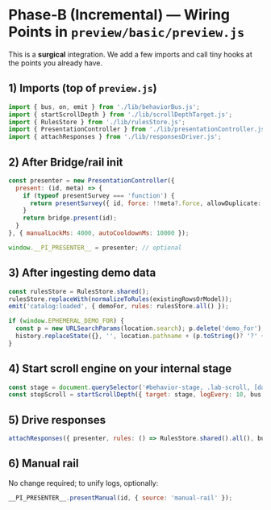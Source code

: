 # Phase‑B (Incremental) — Wiring Points in `preview/basic/preview.js`

This is a **surgical** integration. We add a few imports and call tiny hooks at the points you already have.

## 1) Imports (top of `preview.js`)
```js
import { bus, on, emit } from './lib/behaviorBus.js';
import { startScrollDepth } from './lib/scrollDepthTarget.js';
import { RulesStore } from './lib/rulesStore.js';
import { PresentationController } from './lib/presentationController.js';
import { attachResponses } from './lib/responsesDriver.js';
```

## 2) After Bridge/rail init
```js
const presenter = new PresentationController({
  present: (id, meta) => {
    if (typeof presentSurvey === 'function') {
      return presentSurvey({ id, force: !!meta?.force, allowDuplicate: !!meta?.allowDuplicate, source: meta?.source || 'auto' });
    }
    return bridge.present(id);
  }
}, { manualLockMs: 4000, autoCooldownMs: 10000 });

window.__PI_PRESENTER__ = presenter; // optional
```

## 3) After ingesting demo data
```js
const rulesStore = RulesStore.shared();
rulesStore.replaceWith(normalizeToRules(existingRowsOrModel));
emit('catalog:loaded', { demoFor, rules: rulesStore.all() });

if (window.EPHEMERAL_DEMO_FOR) {
  const p = new URLSearchParams(location.search); p.delete('demo_for');
  history.replaceState({}, '', location.pathname + (p.toString()? '?' + p : '') + location.hash);
}
```

## 4) Start scroll engine on your internal stage
```js
const stage = document.querySelector('#behavior-stage, .lab-scroll, [data-role="stage"]') || document.scrollingElement;
const stopScroll = startScrollDepth({ target: stage, logEvery: 10, bus });
```

## 5) Drive responses
```js
attachResponses({ presenter, rules: () => RulesStore.shared().all(), bus });
```

## 6) Manual rail
No change required; to unify logs, optionally:
```js
__PI_PRESENTER__.presentManual(id, { source: 'manual-rail' });
```
